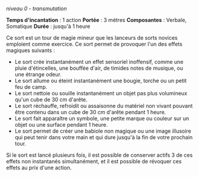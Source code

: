 *niveau 0 - transmutation*

**Temps d'incantation** : 1 action
**Portée** : 3 mètres
**Composantes** : Verbale, Somatique
**Durée** : jusqu'à 1 heure

Ce sort est un tour de magie mineur que les lanceurs de sorts novices emploient comme exercice. Ce sort permet de provoquer l'un des effets magiques suivants :  
- Le sort crée instantanément un effet sensoriel inoffensif, comme une pluie d'étincelles, une bouffée d'air, de timides notes de musique, ou une étrange odeur.  
- Le sort allume ou éteint instantanément une bougie, torche ou un petit feu de camp.  
- Le sort nettoie ou souille instantanément un objet pas plus volumineux qu'un cube de 30 cm d'arête.  
- Le sort réchauffe, refroidit ou assaisonne du matériel non vivant pouvant être contenu dans un cube de 30 cm d'arête pendant 1 heure.  
- Le sort fait apparaître un symbole, une petite marque ou couleur sur un objet ou une surface pendant 1 heure.  
- Le sort permet de créer une babiole non magique ou une image illusoire qui peut tenir dans votre main et qui dure jusqu'à la fin de votre prochain tour.

Si le sort est lancé plusieurs fois, il est possible de conserver actifs 3 de ces effets non instantanés simultanément, et il est possible de révoquer ces effets au prix d'une action.